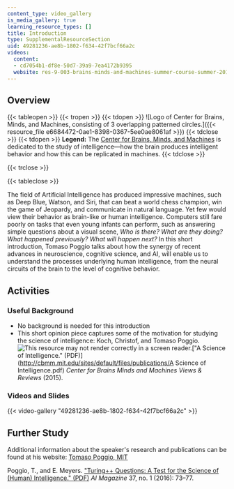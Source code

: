 ```yaml
---
content_type: video_gallery
is_media_gallery: true
learning_resource_types: []
title: Introduction
type: SupplementalResourceSection
uid: 49281236-ae8b-1802-f634-42f7bcf66a2c
videos:
  content:
  - cd7054b1-df8e-50d7-39a9-7ea4172b9395
  website: res-9-003-brains-minds-and-machines-summer-course-summer-2015
---
```


Overview
--------

{{< tableopen >}}
{{< tropen >}}
{{< tdopen >}}
![Logo of Center for Brains, Minds, and Machines, consisting of 3 overlapping patterned circles.]({{< resource_file e6684472-0ae1-8398-0367-5ee0ae8061af >}})
{{< tdclose >}}
{{< tdopen >}}
**Legend:** The [Center for Brains, Minds, and Machines](http://cbmm.mit.edu/) is dedicated to the study of intelligence—how the brain produces intelligent behavior and how this can be replicated in machines.
{{< tdclose >}}

{{< trclose >}}

{{< tableclose >}}

The field of Artificial Intelligence has produced impressive machines, such as Deep Blue, Watson, and Siri, that can beat a world chess champion, win the game of Jeopardy, and communicate in natural language. Yet few would view their behavior as brain-like or human intelligence. Computers still fare poorly on tasks that even young infants can perform, such as answering simple questions about a visual scene, _Who is there? What are they doing? What happened previously?_ _What will happen next?_ In this short introduction, Tomaso Poggio talks about how the synergy of recent advances in neuroscience, cognitive science, and AI, will enable us to understand the processes underlying human intelligence, from the neural circuits of the brain to the level of cognitive behavior.

Activities
----------

### Useful Background

*   No background is needed for this introduction
*   This short opinion piece captures some of the motivation for studying the science of intelligence: Koch, Christof, and Tomaso Poggio. ![This resource may not render correctly in a screen reader.](/images/inacessible.gif)["A Science of Intelligence." (PDF)](http://cbmm.mit.edu/sites/default/files/publications/A Science of Intelligence.pdf) _Center for Brains Minds and Machines Views & Reviews_ (2015).

### Videos and Slides

{{< video-gallery "49281236-ae8b-1802-f634-42f7bcf66a2c" >}}


Further Study
-------------

Additional information about the speaker's research and publications can be found at his website: [Tomaso Poggio, MIT](http://cbcl.mit.edu/)

Poggio, T., and E. Meyers. ["Turing++ Questions: A Test for the Science of (Human) Intelligence." (PDF)](http://cbmm.mit.edu/sites/default/files/publications/Turing_Plus_Questions.pdf) _AI Magazine_ 37, no. 1 (2016): 73–77.